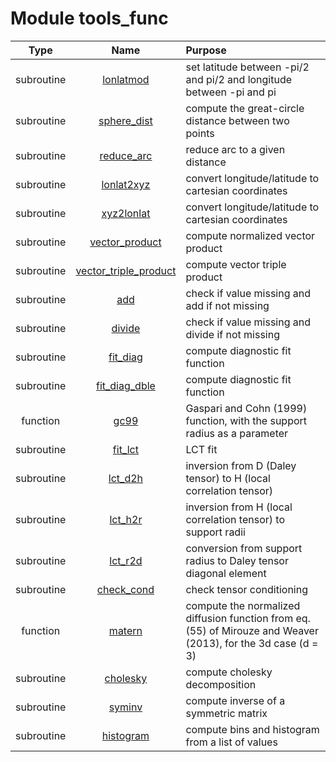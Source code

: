 # Module tools_func

| Type | Name | Purpose |
| :--: | :--: | :---------- |
| subroutine | [lonlatmod](https://github.com/benjaminmenetrier/bump-standalone/tree/master/src/tools_func.F90#L32) | set latitude between -pi/2 and pi/2 and longitude between -pi and pi |
| subroutine | [sphere_dist](https://github.com/benjaminmenetrier/bump-standalone/tree/master/src/tools_func.F90#L62) | compute the great-circle distance between two points |
| subroutine | [reduce_arc](https://github.com/benjaminmenetrier/bump-standalone/tree/master/src/tools_func.F90#L82) | reduce arc to a given distance |
| subroutine | [lonlat2xyz](https://github.com/benjaminmenetrier/bump-standalone/tree/master/src/tools_func.F90#L119) | convert longitude/latitude to cartesian coordinates |
| subroutine | [xyz2lonlat](https://github.com/benjaminmenetrier/bump-standalone/tree/master/src/tools_func.F90#L147) | convert longitude/latitude to cartesian coordinates |
| subroutine | [vector_product](https://github.com/benjaminmenetrier/bump-standalone/tree/master/src/tools_func.F90#L176) | compute normalized vector product |
| subroutine | [vector_triple_product](https://github.com/benjaminmenetrier/bump-standalone/tree/master/src/tools_func.F90#L203) | compute vector triple product |
| subroutine | [add](https://github.com/benjaminmenetrier/bump-standalone/tree/master/src/tools_func.F90#L230) | check if value missing and add if not missing |
| subroutine | [divide](https://github.com/benjaminmenetrier/bump-standalone/tree/master/src/tools_func.F90#L260) | check if value missing and divide if not missing |
| subroutine | [fit_diag](https://github.com/benjaminmenetrier/bump-standalone/tree/master/src/tools_func.F90#L282) | compute diagnostic fit function |
| subroutine | [fit_diag_dble](https://github.com/benjaminmenetrier/bump-standalone/tree/master/src/tools_func.F90#L416) | compute diagnostic fit function |
| function | [gc99](https://github.com/benjaminmenetrier/bump-standalone/tree/master/src/tools_func.F90#L565) | Gaspari and Cohn (1999) function, with the support radius as a parameter |
| subroutine | [fit_lct](https://github.com/benjaminmenetrier/bump-standalone/tree/master/src/tools_func.F90#L598) | LCT fit |
| subroutine | [lct_d2h](https://github.com/benjaminmenetrier/bump-standalone/tree/master/src/tools_func.F90#L670) | inversion from D (Daley tensor) to H (local correlation tensor) |
| subroutine | [lct_h2r](https://github.com/benjaminmenetrier/bump-standalone/tree/master/src/tools_func.F90#L712) | inversion from H (local correlation tensor) to support radii |
| subroutine | [lct_r2d](https://github.com/benjaminmenetrier/bump-standalone/tree/master/src/tools_func.F90#L763) | conversion from support radius to Daley tensor diagonal element |
| subroutine | [check_cond](https://github.com/benjaminmenetrier/bump-standalone/tree/master/src/tools_func.F90#L780) | check tensor conditioning |
| function | [matern](https://github.com/benjaminmenetrier/bump-standalone/tree/master/src/tools_func.F90#L821) | compute the normalized diffusion function from eq. (55) of Mirouze and Weaver (2013), for the 3d case (d = 3) |
| subroutine | [cholesky](https://github.com/benjaminmenetrier/bump-standalone/tree/master/src/tools_func.F90#L864) | compute cholesky decomposition |
| subroutine | [syminv](https://github.com/benjaminmenetrier/bump-standalone/tree/master/src/tools_func.F90#L916) | compute inverse of a symmetric matrix |
| subroutine | [histogram](https://github.com/benjaminmenetrier/bump-standalone/tree/master/src/tools_func.F90#L968) | compute bins and histogram from a list of values |
